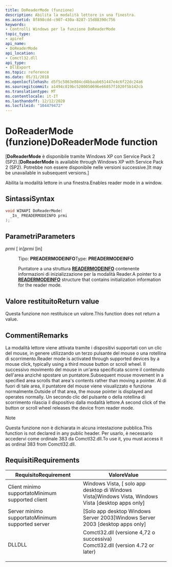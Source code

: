 ```yaml
---
title: DoReaderMode (funzione)
description: Abilita la modalità lettore in una finestra.
ms.assetid: 8f898cdd-c907-430a-8287-15d88390c756
keywords:
- Controlli Windows per la funzione DoReaderMode
topic_type:
- apiref
api_name:
- DoReaderMode
api_location:
- Comctl32.dll
api_type:
- DllExport
ms.topic: reference
ms.date: 05/31/2018
ms.openlocfilehash: d5f5c5863e804cd4bbaab651447e4c6f22dc24a6
ms.sourcegitcommit: a1494c819bc5200050696e66057f1020f5b142cb
ms.translationtype: MT
ms.contentlocale: it-IT
ms.lasthandoff: 12/12/2020
ms.locfileid: "104479472"
---
```

# <a name="doreadermode-function"></a><span data-ttu-id="39353-104">DoReaderMode (funzione)</span><span class="sxs-lookup"><span data-stu-id="39353-104">DoReaderMode function</span></span>

<span data-ttu-id="39353-105">\[**DoReaderMode** è disponibile tramite Windows XP con Service Pack 2 (SP2).</span><span class="sxs-lookup"><span data-stu-id="39353-105">\[**DoReaderMode** is available through Windows XP with Service Pack 2 (SP2).</span></span> <span data-ttu-id="39353-106">Potrebbe non essere disponibile nelle versioni successive.\]</span><span class="sxs-lookup"><span data-stu-id="39353-106">It may be unavailable in subsequent versions.\]</span></span>

<span data-ttu-id="39353-107">Abilita la modalità lettore in una finestra.</span><span class="sxs-lookup"><span data-stu-id="39353-107">Enables reader mode in a window.</span></span>

## <a name="syntax"></a><span data-ttu-id="39353-108">Sintassi</span><span class="sxs-lookup"><span data-stu-id="39353-108">Syntax</span></span>


```C++
void WINAPI DoReaderMode(
  _In_ PREADERMODEINFO prmi
);
```



## <a name="parameters"></a><span data-ttu-id="39353-109">Parametri</span><span class="sxs-lookup"><span data-stu-id="39353-109">Parameters</span></span>

<dl> <dt>

<span data-ttu-id="39353-110">*prmi* \[ in\]</span><span class="sxs-lookup"><span data-stu-id="39353-110">*prmi* \[in\]</span></span>
</dt> <dd>

<span data-ttu-id="39353-111">Tipo: **PREADERMODEINFO**</span><span class="sxs-lookup"><span data-stu-id="39353-111">Type: **PREADERMODEINFO**</span></span>

<span data-ttu-id="39353-112">Puntatore a una struttura [**READERMODEINFO**](readermodeinfo.md) contenente informazioni di inizializzazione per la modalità Reader.</span><span class="sxs-lookup"><span data-stu-id="39353-112">A pointer to a [**READERMODEINFO**](readermodeinfo.md) structure that contains initialization information for the reader mode.</span></span>

</dd> </dl>

## <a name="return-value"></a><span data-ttu-id="39353-113">Valore restituito</span><span class="sxs-lookup"><span data-stu-id="39353-113">Return value</span></span>

<span data-ttu-id="39353-114">Questa funzione non restituisce un valore.</span><span class="sxs-lookup"><span data-stu-id="39353-114">This function does not return a value.</span></span>

## <a name="remarks"></a><span data-ttu-id="39353-115">Commenti</span><span class="sxs-lookup"><span data-stu-id="39353-115">Remarks</span></span>

<span data-ttu-id="39353-116">La modalità lettore viene attivata tramite i dispositivi supportati con un clic del mouse, in genere utilizzando un terzo pulsante del mouse o una rotellina di scorrimento.</span><span class="sxs-lookup"><span data-stu-id="39353-116">Reader mode is activated through supported devices by a mouse click, typically using a third mouse button or scroll wheel.</span></span> <span data-ttu-id="39353-117">Il successivo movimento del mouse in un'area specificata scorre il contenuto dell'area anziché spostare un puntatore.</span><span class="sxs-lookup"><span data-stu-id="39353-117">Subsequent mouse movement in a specified area scrolls that area's contents rather than moving a pointer.</span></span> <span data-ttu-id="39353-118">Al di fuori di tale area, il puntatore del mouse viene visualizzato e funziona normalmente.</span><span class="sxs-lookup"><span data-stu-id="39353-118">Outside of that area, the mouse pointer is displayed and operates normally.</span></span> <span data-ttu-id="39353-119">Un secondo clic del pulsante o della rotellina di scorrimento rilascia il dispositivo dalla modalità lettore.</span><span class="sxs-lookup"><span data-stu-id="39353-119">A second click of the button or scroll wheel releases the device from reader mode.</span></span>

> [!Note]  
> <span data-ttu-id="39353-120">Questa funzione non è dichiarata in alcuna intestazione pubblica.</span><span class="sxs-lookup"><span data-stu-id="39353-120">This function is not declared in any public header.</span></span> <span data-ttu-id="39353-121">Per usarlo, è necessario accedervi come ordinale 383 da Comctl32.dll.</span><span class="sxs-lookup"><span data-stu-id="39353-121">To use it, you must access it as ordinal 383 from Comctl32.dll.</span></span>

 

## <a name="requirements"></a><span data-ttu-id="39353-122">Requisiti</span><span class="sxs-lookup"><span data-stu-id="39353-122">Requirements</span></span>



| <span data-ttu-id="39353-123">Requisito</span><span class="sxs-lookup"><span data-stu-id="39353-123">Requirement</span></span> | <span data-ttu-id="39353-124">Valore</span><span class="sxs-lookup"><span data-stu-id="39353-124">Value</span></span> |
|-------------------------------------|-----------------------------------------------------------------------------------------------------------------|
| <span data-ttu-id="39353-125">Client minimo supportato</span><span class="sxs-lookup"><span data-stu-id="39353-125">Minimum supported client</span></span><br/> | <span data-ttu-id="39353-126">Windows Vista, \[ solo app desktop di Windows Vista\]</span><span class="sxs-lookup"><span data-stu-id="39353-126">Windows Vista, Windows Vista \[desktop apps only\]</span></span><br/>                                                   |
| <span data-ttu-id="39353-127">Server minimo supportato</span><span class="sxs-lookup"><span data-stu-id="39353-127">Minimum supported server</span></span><br/> | <span data-ttu-id="39353-128">\[Solo app desktop Windows Server 2003\]</span><span class="sxs-lookup"><span data-stu-id="39353-128">Windows Server 2003 \[desktop apps only\]</span></span><br/>                                                            |
| <span data-ttu-id="39353-129">DLL</span><span class="sxs-lookup"><span data-stu-id="39353-129">DLL</span></span><br/>                      | <dl> <span data-ttu-id="39353-130"><dt>Comctl32.dll (versione 4,72 o successiva)</dt></span><span class="sxs-lookup"><span data-stu-id="39353-130"><dt>Comctl32.dll (version 4.72 or later)</dt></span></span> </dl> |



 

 





